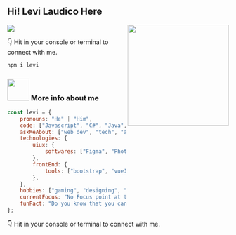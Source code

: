 <h2 align="left">Hi! Levi Laudico Here</h2>
<img align='right' src="https://media.giphy.com/media/M9gbBd9nbDrOTu1Mqx/giphy.gif" width="230">
<p align="left">
  <a href="https://skillicons.dev">
    <img src="https://skillicons.dev/icons?i=html,css,js,bootstrap,react,vue,vite,photoshop,figma,vscode" />
  </a>
</p>

👇 Hit in your console or terminal to connect with me.

```bash
npm i levi
```

### <img src="https://media.giphy.com/media/VgCDAzcKvsR6OM0uWg/giphy.gif" width="50"> More info about me 

```javascript
const levi = {
    pronouns: "He" | "Him",
    code: ["Javascript", "C#", "Java", "Vue", "React"],
    askMeAbout: ["web dev", "tech", "app dev", "photography"],
    technologies: {
        uiux: {
            softwares: ["Figma", "Photoshop", "Illustrator"],
        },
        frontEnd: {
            tools: ["bootstrap", "vueJS", "ReactJS"]
        },
    },
    hobbies: ["gaming", "designing", "programming", "cycling", "watching movies"],
    currentFocus: "No Focus point at this time, go with the flow and be the person I have ever been.",
    funFact: "Do you know that you can hold magma/lava only once in your life?"
};
```
👇 Hit in your console or terminal to connect with me.

